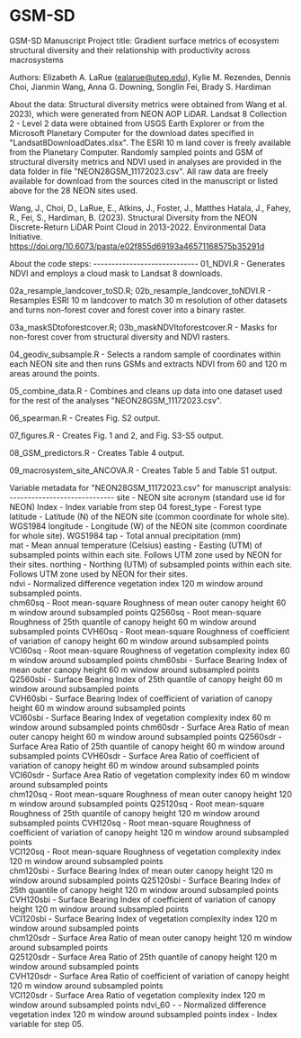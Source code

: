 # GSM-SD
GSM-SD Manuscript
Project title: Gradient surface metrics of ecosystem structural diversity and their relationship with productivity across macrosystems

Authors: Elizabeth A. LaRue (ealarue@utep.edu), Kylie M. Rezendes, Dennis Choi, Jianmin Wang, Anna G. Downing, Songlin Fei, Brady S. Hardiman


About the data:
Structural diversity metrics were obtained from Wang et al. 2023), which were generated from NEON AOP LiDAR. Landsat 8 Collection 2 - Level 2 data were obtained from USGS Earth Explorer or from the Microsoft Planetary Computer for the download dates specified in "Landsat8DownloadDates.xlsx". The ESRI 10 m land cover is freely available from the Planetary Computer. Randomly sampled points and GSM of structural diversity metrics and NDVI used in analyses are provided in the data folder in file "NEON28GSM_11172023.csv". All raw data are freely available for download from the sources cited in the manuscript or listed above for the 28 NEON sites used. 

Wang, J., Choi, D., LaRue, E., Atkins, J., Foster, J., Matthes Hatala, J., Fahey, R., Fei, S., Hardiman, B. (2023). Structural Diversity from the NEON Discrete-Return LiDAR Point Cloud in 2013-2022. Environmental Data Initiative. https://doi.org/10.6073/pasta/e02f855d69193a46571168575b35291d

About the code steps: -----------------------------
01_NDVI.R - Generates NDVI and employs a cloud mask to Landsat 8 downloads. 

02a_resample_landcover_toSD.R; 02b_resample_landcover_toNDVI.R - Resamples ESRI 10 m landcover to match 30 m resolution of other datasets and turns non-forest cover and forest cover into a binary raster.

03a_maskSDtoforestcover.R; 03b_maskNDVItoforestcover.R - Masks for non-forest cover from structural diversity and NDVI rasters.

04_geodiv_subsample.R - Selects a random sample of coordinates within each NEON site and then runs GSMs and extracts NDVI from 60 and 120 m areas around the points. 

05_combine_data.R - Combines and cleans up data into one dataset used for the rest of the analyses "NEON28GSM_11172023.csv". 

06_spearman.R - Creates Fig. S2 output.

07_figures.R - Creates Fig. 1 and 2, and Fig. S3-S5 output. 

08_GSM_predictors.R - Creates Table 4 output. 

09_macrosystem_site_ANCOVA.R - Creates Table 5 and Table S1 output. 


Variable metadata for "NEON28GSM_11172023.csv" for manuscript analysis: -----------------------------
site - NEON site acronym (standard use id for NEON)	
Index - Index variable from step 04
forest_type - Forest type	 
latitude - Latitude (N) of the NEON site (common coordinate for whole site). WGS1984 
longitude - Longitude (W) of the NEON site (common coordinate for whole site). WGS1984
tap - Total annual precipitation (mm)	
mat - Mean annual temperature (Celsius)	
easting	- Easting (UTM) of subsampled points within each site. Follows UTM zone used by NEON for their sites. 
northing - Northing (UTM) of subsampled points within each site. Follows UTM zone used by NEON for their sites. 	
ndvi - Normalized difference vegetation index 120 m window around subsampled points.	
chm60sq	- Root mean-square Roughness of mean outer canopy height 60 m window around subsampled points
Q2560sq	- Root mean-square Roughness of 25th quantile of canopy height 60 m window around subsampled points
CVH60sq	- Root mean-square Roughness of coefficient of variation of canopy height 60 m window around subsampled points
VCI60sq	- Root mean-square Roughness of vegetation complexity index 60 m window around subsampled points
chm60sbi - Surface Bearing Index of mean outer canopy height 60 m window around subsampled points 	
Q2560sbi - Surface Bearing Index of 25th quantile of canopy height 60 m window around subsampled points	 
CVH60sbi - Surface Bearing Index of coefficient of variation of canopy height 60 m window around subsampled points	
VCI60sbi - Surface Bearing Index of vegetation complexity index	60 m window around subsampled points
chm60sdr - Surface Area Ratio of mean outer canopy height 60 m window around subsampled points
Q2560sdr - Surface Area Ratio of 25th quantile of canopy height	60 m window around subsampled points
CVH60sdr - Surface Area Ratio of coefficient of variation of canopy height 60 m window around subsampled points	
VCI60sdr - Surface Area Ratio of vegetation complexity index 60 m window around subsampled points	
chm120sq - Root mean-square Roughness of mean outer canopy height 120 m window around subsampled points	
Q25120sq - Root mean-square Roughness of 25th quantile of canopy height	120 m window around subsampled points
CVH120sq - Root mean-square Roughness of coefficient of variation of canopy height 120 m window around subsampled points	
VCI120sq - Root mean-square Roughness of vegetation complexity index 120 m window around subsampled points	
chm120sbi - Surface Bearing Index of mean outer canopy height 120 m window around subsampled points	
Q25120sbi - Surface Bearing Index of 25th quantile of canopy height 120 m window around subsampled points	
CVH120sbi - Surface Bearing Index of coefficient of variation of canopy height 120 m window around subsampled points	
VCI120sbi - Surface Bearing Index of vegetation complexity index 120 m window around subsampled points	
chm120sdr - Surface Area Ratio of mean outer canopy height 120 m window around subsampled points	
Q25120sdr - Surface Area Ratio of 25th quantile of canopy height 120 m window around subsampled points	
CVH120sdr - Surface Area Ratio of coefficient of variation of canopy height 120 m window around subsampled points	
VCI120sdr - Surface Area Ratio of vegetation complexity index 120 m window around subsampled points	
ndvi_60	- - Normalized difference vegetation index 120 m window around subsampled points
index - Index variable for step 05. 
